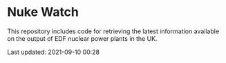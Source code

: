 # Nuke Watch

This repository includes code for retrieving the latest information available on the output of EDF nuclear power plants in the UK.

Last updated: 2021-09-10 00:28